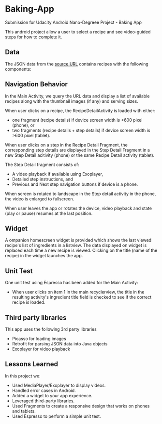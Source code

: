 # Baking-App
Submission for Udacity Android Nano-Degreee Project - Baking App

This android project allow a user to select a recipe and see video-guided steps for how to complete it.

## Data
The JSON data from the [source URL](https://d17h27t6h515a5.cloudfront.net/topher/2017/May/59121517_baking/baking.json) contains recipes with the following components:

## Navigation Behavior
In the Main Activity, we query the URL data and display a list of available recipes along with the thumbnail images (if any) and serving sizes.

When user clicks on a recipe, the RecipeDetailActivity is loaded with either:
- one fragment (recipe details) if device screen width is <600 pixel (phone), or
- two fragments (recipe details + step details) if device screen width is >600 pixel (tablet).

When user clicks on a step in the Recipe Detail Fragment, the corresponding step details are displayed in the Step Detail Fragment in a new Step Detail acitivity (phone) or the same Recipe Detail activity (tablet).

The Step Detail fragment consists of:
- A video playback if available using Exoplayer,
- Detailed step instructions, and 
- Previous and Next step navigation buttons if device is a phone.

When screen is rotated to landscape in the Step detail activity in the phone, the video is enlarged to fullscreen.

When user leaves the app or rotates the device, video playback and state (play or pause) resumes at the last position.

## Widget
A ompanion homescreen widget is provided which shows the last viewed recipe's list of ingredients in a listview. The data displayed on widget is replaced each time a new recipe is viewed. Clicking on the title (name of the recipe) in the widget launches the app.

## Unit Test
One unit test using Espresso has been added for the Main Activity:
- When user clicks on item 1 in the main recyclerview, the title in the resulting activity's ingredient title field is checked to see if the correct recipe is loaded.

## Third party libraries
This app uses the following 3rd party libraries
- Picasso for loading images
- Retrofit for parsing JSON data into Java objects
- Exoplayer for video playback

## Lessons Learned
In this project we:
- Used MediaPlayer/Exoplayer to display videos.
- Handled error cases in Android.
- Added a widget to your app experience.
- Leveraged third-party libraries.
- Used Fragments to create a responsive design that works on phones and tablets.
- Used Espresso to perform a simple unit test.

